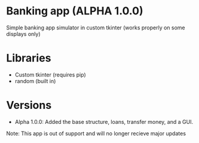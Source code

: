 # Banking app (ALPHA 1.0.0)
Simple banking app simulator in custom tkinter (works properly on some displays only)

# Libraries
- Custom tkinter (requires pip)
- random (built in)

# Versions
- Alpha 1.0.0: Added the base structure, loans, transfer money, and a GUI.

Note: This app is out of support and will no longer recieve major updates
